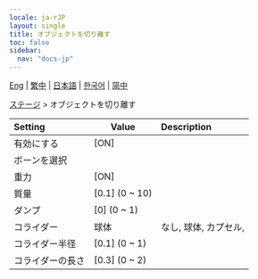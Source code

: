 ```yaml
---
locale: ja-rJP
layout: single
title: オブジェクトを切り離す
toc: false
sidebar:
  nav: "docs-jp"
---
```

[Eng](/dancexr/menu/2025.4/stage/detach_object) | [繁中](/tw/dancexr/menu/2025.4/stage/detach_object) | [日本語](/jp/dancexr/menu/2025.4/stage/detach_object) | [한국어](/kr/dancexr/menu/2025.4/stage/detach_object) | [简中](/zh/dancexr/menu/2025.4/stage/detach_object)

[ステージ](../menu#ステージ) > オブジェクトを切り離す



| Setting | Value | Description |
| :--- | --- | :--- |
|<nobr>有効にする</nobr>| [ON] | 
|<nobr>ボーンを選択</nobr>|| 
|<nobr>重力</nobr>| [ON] | 
|<nobr>質量</nobr>| [0.1] (0 ~ 10) | 
|<nobr>ダンプ</nobr>| [0] (0 ~ 1) | 
|<nobr>コライダー</nobr>| 球体 | なし, 球体, カプセル, 
|<nobr>コライダー半径</nobr>| [0.1] (0 ~ 1) | 
|<nobr>コライダーの長さ</nobr>| [0.3] (0 ~ 2) | 
